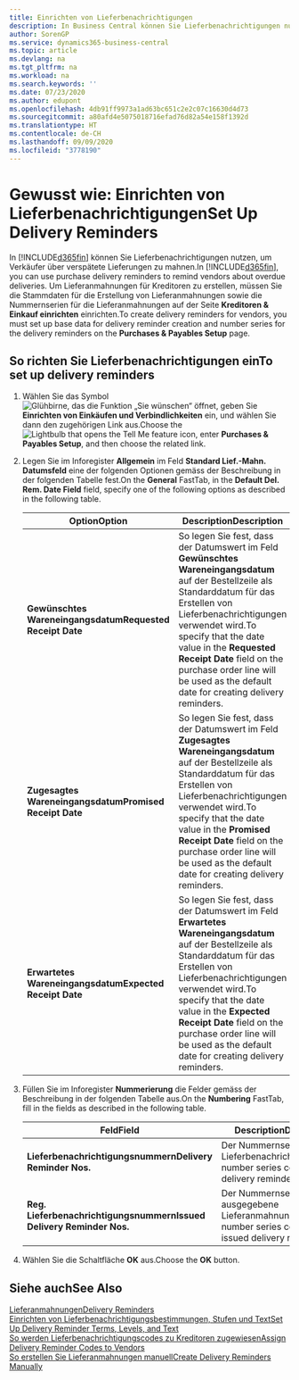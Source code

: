 ```yaml
---
title: Einrichten von Lieferbenachrichtigungen
description: In Business Central können Sie Lieferbenachrichtigungen nutzen, um Verkäufer über verspätete Lieferungen zu mahnen.
author: SorenGP
ms.service: dynamics365-business-central
ms.topic: article
ms.devlang: na
ms.tgt_pltfrm: na
ms.workload: na
ms.search.keywords: ''
ms.date: 07/23/2020
ms.author: edupont
ms.openlocfilehash: 4db91ff9973a1ad63bc651c2e2c07c16630d4d73
ms.sourcegitcommit: a80afd4e5075018716efad76d82a54e158f1392d
ms.translationtype: HT
ms.contentlocale: de-CH
ms.lasthandoff: 09/09/2020
ms.locfileid: "3778190"
---
```

# <a name="set-up-delivery-reminders"></a><span data-ttu-id="79b23-103">Gewusst wie: Einrichten von Lieferbenachrichtigungen</span><span class="sxs-lookup"><span data-stu-id="79b23-103">Set Up Delivery Reminders</span></span>

<span data-ttu-id="79b23-104">In [!INCLUDE[d365fin](../../includes/d365fin_md.md)] können Sie Lieferbenachrichtigungen nutzen, um Verkäufer über verspätete Lieferungen zu mahnen.</span><span class="sxs-lookup"><span data-stu-id="79b23-104">In [!INCLUDE[d365fin](../../includes/d365fin_md.md)], you can use purchase delivery reminders to remind vendors about overdue deliveries.</span></span> <span data-ttu-id="79b23-105">Um Lieferanmahnungen für Kreditoren zu erstellen, müssen Sie die Stammdaten für die Erstellung von Lieferanmahnungen sowie die Nummernserien für die Lieferanmahnungen auf der Seite **Kreditoren & Einkauf einrichten** einrichten.</span><span class="sxs-lookup"><span data-stu-id="79b23-105">To create delivery reminders for vendors, you must set up base data for delivery reminder creation and number series for the delivery reminders on the **Purchases & Payables Setup** page.</span></span>  

## <a name="to-set-up-delivery-reminders"></a><span data-ttu-id="79b23-106">So richten Sie Lieferbenachrichtigungen ein</span><span class="sxs-lookup"><span data-stu-id="79b23-106">To set up delivery reminders</span></span>  

1. <span data-ttu-id="79b23-107">Wählen Sie das Symbol ![Glühbirne, das die Funktion „Sie wünschen“ öffnet](../../media/ui-search/search_small.png "Tell me-Funktion"), geben Sie **Einrichten von Einkäufen und Verbindlichkeiten** ein, und wählen Sie dann den zugehörigen Link aus.</span><span class="sxs-lookup"><span data-stu-id="79b23-107">Choose the ![Lightbulb that opens the Tell Me feature](../../media/ui-search/search_small.png "Tell me what you want to do") icon, enter **Purchases & Payables Setup**, and then choose the related link.</span></span>  
2. <span data-ttu-id="79b23-108">Legen Sie im Inforegister **Allgemein** im Feld **Standard Lief.-Mahn. Datumsfeld** eine der folgenden Optionen gemäss der Beschreibung in der folgenden Tabelle fest.</span><span class="sxs-lookup"><span data-stu-id="79b23-108">On the **General** FastTab, in the **Default Del. Rem. Date Field** field, specify one of the following options as described in the following table.</span></span>  

    |<span data-ttu-id="79b23-109">Option</span><span class="sxs-lookup"><span data-stu-id="79b23-109">Option</span></span>|<span data-ttu-id="79b23-110">Description</span><span class="sxs-lookup"><span data-stu-id="79b23-110">Description</span></span>|  
    |----------------------------------|---------------------------------------|  
    |<span data-ttu-id="79b23-111">**Gewünschtes Wareneingangsdatum**</span><span class="sxs-lookup"><span data-stu-id="79b23-111">**Requested Receipt Date**</span></span>|<span data-ttu-id="79b23-112">So legen Sie fest, dass der Datumswert im Feld **Gewünschtes Wareneingangsdatum** auf der Bestellzeile als Standarddatum für das Erstellen von Lieferbenachrichtigungen verwendet wird.</span><span class="sxs-lookup"><span data-stu-id="79b23-112">To specify that the date value in the **Requested Receipt Date** field on the purchase order line will be used as the default date for creating delivery reminders.</span></span>|  
    |<span data-ttu-id="79b23-113">**Zugesagtes Wareneingangsdatum**</span><span class="sxs-lookup"><span data-stu-id="79b23-113">**Promised Receipt Date**</span></span>|<span data-ttu-id="79b23-114">So legen Sie fest, dass der Datumswert im Feld **Zugesagtes Wareneingangsdatum** auf der Bestellzeile als Standarddatum für das Erstellen von Lieferbenachrichtigungen verwendet wird.</span><span class="sxs-lookup"><span data-stu-id="79b23-114">To specify that the date value in the **Promised Receipt Date** field on the purchase order line will be used as the default date for creating delivery reminders.</span></span>|  
    |<span data-ttu-id="79b23-115">**Erwartetes Wareneingangsdatum**</span><span class="sxs-lookup"><span data-stu-id="79b23-115">**Expected Receipt Date**</span></span>|<span data-ttu-id="79b23-116">So legen Sie fest, dass der Datumswert im Feld **Erwartetes Wareneingangsdatum** auf der Bestellzeile als Standarddatum für das Erstellen von Lieferbenachrichtigungen verwendet wird.</span><span class="sxs-lookup"><span data-stu-id="79b23-116">To specify that the date value in the **Expected Receipt Date** field on the purchase order line will be used as the default date for creating delivery reminders.</span></span>|  

3. <span data-ttu-id="79b23-117">Füllen Sie im Inforegister **Nummerierung** die Felder gemäss der Beschreibung in der folgenden Tabelle aus.</span><span class="sxs-lookup"><span data-stu-id="79b23-117">On the **Numbering** FastTab, fill in the fields as described in the following table.</span></span>  

    |<span data-ttu-id="79b23-118">Feld</span><span class="sxs-lookup"><span data-stu-id="79b23-118">Field</span></span>|<span data-ttu-id="79b23-119">Description</span><span class="sxs-lookup"><span data-stu-id="79b23-119">Description</span></span>|  
    |---------------------------------|---------------------------------------|  
    |<span data-ttu-id="79b23-120">**Lieferbenachrichtigungsnummern**</span><span class="sxs-lookup"><span data-stu-id="79b23-120">**Delivery Reminder Nos.**</span></span>|<span data-ttu-id="79b23-121">Der Nummernseriencode für Lieferbenachrichtigungen.</span><span class="sxs-lookup"><span data-stu-id="79b23-121">The number series code for delivery reminders.</span></span>|  
    |<span data-ttu-id="79b23-122">**Reg. Lieferbenachrichtigungsnummern**</span><span class="sxs-lookup"><span data-stu-id="79b23-122">**Issued Delivery Reminder Nos.**</span></span>|<span data-ttu-id="79b23-123">Der Nummernseriencode für ausgegebene Lieferanmahnungen.</span><span class="sxs-lookup"><span data-stu-id="79b23-123">The number series code for issued delivery reminders.</span></span>|  

4. <span data-ttu-id="79b23-124">Wählen Sie die Schaltfläche **OK** aus.</span><span class="sxs-lookup"><span data-stu-id="79b23-124">Choose the **OK** button.</span></span>  

## <a name="see-also"></a><span data-ttu-id="79b23-125">Siehe auch</span><span class="sxs-lookup"><span data-stu-id="79b23-125">See Also</span></span>

[<span data-ttu-id="79b23-126">Lieferanmahnungen</span><span class="sxs-lookup"><span data-stu-id="79b23-126">Delivery Reminders</span></span>](delivery-reminders.md)  
[<span data-ttu-id="79b23-127">Einrichten von Lieferbenachrichtigungsbestimmungen, Stufen und Text</span><span class="sxs-lookup"><span data-stu-id="79b23-127">Set Up Delivery Reminder Terms, Levels, and Text</span></span>](how-to-set-up-delivery-reminder-terms-levels-and-text.md)  
[<span data-ttu-id="79b23-128">So werden Lieferbenachrichtigungscodes zu Kreditoren zugewiesen</span><span class="sxs-lookup"><span data-stu-id="79b23-128">Assign Delivery Reminder Codes to Vendors</span></span>](how-to-assign-delivery-reminder-codes-to-vendors.md)  
[<span data-ttu-id="79b23-129">So erstellen Sie Lieferanmahnungen manuell</span><span class="sxs-lookup"><span data-stu-id="79b23-129">Create Delivery Reminders Manually</span></span>](how-to-create-delivery-reminders-manually.md)
